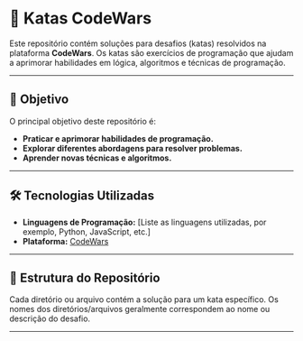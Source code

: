 # 🧠 Katas CodeWars

Este repositório contém soluções para desafios (katas) resolvidos na plataforma **CodeWars**. Os katas são exercícios de programação que ajudam a aprimorar habilidades em lógica, algoritmos e técnicas de programação.

---

## 🚀 Objetivo

O principal objetivo deste repositório é:

- **Praticar e aprimorar habilidades de programação.**
- **Explorar diferentes abordagens para resolver problemas.**
- **Aprender novas técnicas e algoritmos.**

---

## 🛠️ Tecnologias Utilizadas

- **Linguagens de Programação:** [Liste as linguagens utilizadas, por exemplo, Python, JavaScript, etc.]
- **Plataforma:** [CodeWars](https://www.codewars.com)

---

## 📂 Estrutura do Repositório

Cada diretório ou arquivo contém a solução para um kata específico. Os nomes dos diretórios/arquivos geralmente correspondem ao nome ou descrição do desafio.

---
